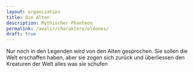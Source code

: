 ```yaml
---
layout: organization
title: Die Alten
description: Mythischer Phanteon
permalink: /avalir/charaktere/oldones/
draft: true
---
```


Nur noch in den Legenden wird von den Alten gesprochen. Sie sollen die Welt erschaffen haben, aber sie zogen sich zurück und überliessen den Kreaturen der Welt alles was sie schufen
